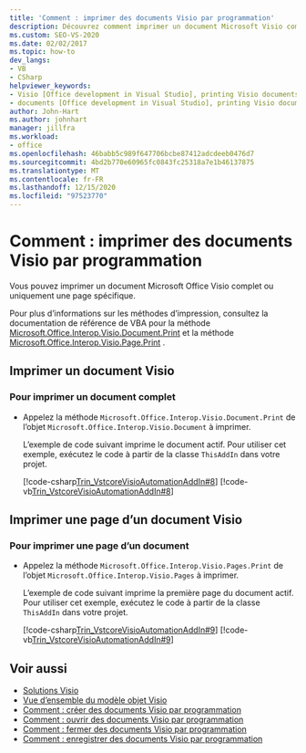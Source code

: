 ```yaml
---
title: 'Comment : imprimer des documents Visio par programmation'
description: Découvrez comment imprimer un document Microsoft Visio complet ou uniquement imprimer une page spécifique dans ce document.
ms.custom: SEO-VS-2020
ms.date: 02/02/2017
ms.topic: how-to
dev_langs:
- VB
- CSharp
helpviewer_keywords:
- Visio [Office development in Visual Studio], printing Visio documents
- documents [Office development in Visual Studio], printing Visio documents
author: John-Hart
ms.author: johnhart
manager: jillfra
ms.workload:
- office
ms.openlocfilehash: 46babb5c989f647706bcbe87412adcdeeb0476d7
ms.sourcegitcommit: 4bd2b770e60965fc0843fc25318a7e1b46137875
ms.translationtype: MT
ms.contentlocale: fr-FR
ms.lasthandoff: 12/15/2020
ms.locfileid: "97523770"
---
```

# <a name="how-to-programmatically-print-visio-documents"></a>Comment : imprimer des documents Visio par programmation
  Vous pouvez imprimer un document Microsoft Office Visio complet ou uniquement une page spécifique.

 Pour plus d’informations sur les méthodes d’impression, consultez la documentation de référence de VBA pour la méthode [Microsoft.Office.Interop.Visio.Document.Print](/office/vba/api/Visio.Document.Print) et la méthode [Microsoft.Office.Interop.Visio.Page.Print](/office/vba/api/Visio.Page.Print) .

## <a name="print-a-visio-document"></a>Imprimer un document Visio

### <a name="to-print-a-complete-document"></a>Pour imprimer un document complet

- Appelez la méthode `Microsoft.Office.Interop.Visio.Document.Print` de l’objet `Microsoft.Office.Interop.Visio.Document` à imprimer.

     L’exemple de code suivant imprime le document actif. Pour utiliser cet exemple, exécutez le code à partir de la classe `ThisAddIn` dans votre projet.

     [!code-csharp[Trin_VstcoreVisioAutomationAddIn#8](../vsto/codesnippet/CSharp/trin_vstcorevisioautomationaddin/ThisAddIn.cs#8)]
     [!code-vb[Trin_VstcoreVisioAutomationAddIn#8](../vsto/codesnippet/VisualBasic/trin_vstcorevisioautomationaddin/ThisAddIn.vb#8)]

## <a name="print-a-page-of-a-visio-document"></a>Imprimer une page d’un document Visio

### <a name="to-print-a-page-of-a-document"></a>Pour imprimer une page d’un document

- Appelez la méthode `Microsoft.Office.Interop.Visio.Pages.Print` de l’objet `Microsoft.Office.Interop.Visio.Pages` à imprimer.

     L’exemple de code suivant imprime la première page du document actif. Pour utiliser cet exemple, exécutez le code à partir de la classe `ThisAddIn` dans votre projet.

     [!code-csharp[Trin_VstcoreVisioAutomationAddIn#9](../vsto/codesnippet/CSharp/trin_vstcorevisioautomationaddin/ThisAddIn.cs#9)]
     [!code-vb[Trin_VstcoreVisioAutomationAddIn#9](../vsto/codesnippet/VisualBasic/trin_vstcorevisioautomationaddin/ThisAddIn.vb#9)]

## <a name="see-also"></a>Voir aussi
- [Solutions Visio](../vsto/visio-solutions.md)
- [Vue d’ensemble du modèle objet Visio](../vsto/visio-object-model-overview.md)
- [Comment : créer des documents Visio par programmation](../vsto/how-to-programmatically-create-new-visio-documents.md)
- [Comment : ouvrir des documents Visio par programmation](../vsto/how-to-programmatically-open-visio-documents.md)
- [Comment : fermer des documents Visio par programmation](../vsto/how-to-programmatically-close-visio-documents.md)
- [Comment : enregistrer des documents Visio par programmation](../vsto/how-to-programmatically-save-visio-documents.md)
